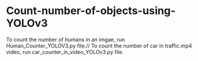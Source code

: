 # Count-number-of-objects-using-YOLOv3
To count the number of humans in an imgae, run Human_Counter_YOLOV3.py file.//
To count the number of car in traffic.mp4 video, run car_counter_in_video_YOLOv3.py
 file.
